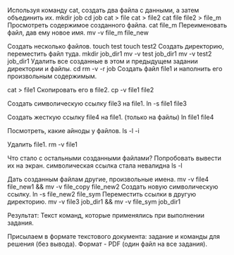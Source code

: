 Используя команду cat, создать два файла с данными, а затем объединить их. 
mkdir job
cd job
cat > file
cat > file2
cat file file2 > file_m
Просмотреть содержимое созданного файла. 
cat file_m
Переименовать файл, дав ему новое имя.
mv -v file_m file_new

Создать несколько файлов. 
touch test
touch test2
Создать директорию, переместить файл туда. 
mkdir job_dir1
mv -v test job_dir1
mv -v test2 job_dir1
Удалить все созданные в этом и предыдущем задании директории и файлы.
cd
rm -v -r job
Создать файл file1 и наполнить его произвольным содержимым. 

cat > file1
Скопировать его в file2. 
cp -v file1 file2

Создать символическую ссылку file3 на file1. 
ln -s file1 file3

Создать жесткую ссылку file4 на file1. (только на файлы)
ln file1 file4

Посмотреть, какие айноды у файлов. 
ls -l -i

Удалить file1. 
rm -v file1

Что стало с остальными созданными файлами? Попробовать вывести их на экран.
символическая ссылка стала невалидна
ls -l

Дать созданным файлам другие, произвольные имена.
mv -v file4 file_new1 && mv -v file_copy file_new2
 Создать новую символическую ссылку. 
ln -s file_new2 file_sym
Переместить ссылки в другую директорию.
mv -v file3 job_dir1 && mv -v file_sym job_dir1

Результат:
Текст команд, которые применялись при выполнении задания. 

Присылаем в формате текстового документа: задание и команды для решения (без вывода). Формат - PDF (один файл на все задания).